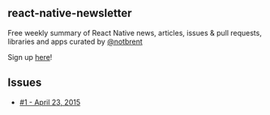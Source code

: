 ## react-native-newsletter

Free weekly summary of React Native news, articles, issues & pull requests, libraries and apps curated by [@notbrent](http://twitter.com/notbrent)

Sign up [here](http://url.brentvatne.ca/143N1)!

## Issues

- [#1 - April 23, 2015](http://brentvatne.ca/react-native-newsletter/23-04-2015.html)
